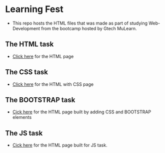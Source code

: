 # Learning Fest
- This repo hosts the HTML files that was made as part of studying Web-Development from the bootcamp hosted by Gtech MuLearn.
## The HTML task
- [Click here](https://jydv402.github.io/Learning-Fest/HTML/TASK%2010/index.html) for the HTML page
## The CSS task
- [Click here](https://jydv402.github.io/Learning-Fest/CSS/Task%2015/task15.html) for the HTML with CSS page
## The BOOTSTRAP task
- [Cick here](https://jydv402.github.io/Learning-Fest/BOOTSTRAP/Task%206/task6.html) for the HTML page built by adding CSS and BOOTSTRAP elements
## The JS task
- [Cick here](https://jydv402.github.io/Learning-Fest/JS/Task%2005/task5.html) for the HTML page built for JS task.
